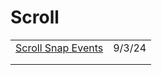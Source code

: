 # Scroll

|                                                                                |        |
| ------------------------------------------------------------------------------ | ------ |
| [Scroll Snap Events](https://app.daily.dev/posts/scroll-snap-events-np2wf4npl) | 9/3/24 |
|                                                                                |        |
|                                                                                |        |
